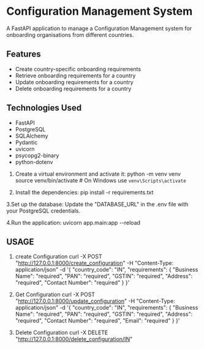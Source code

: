 # Configuration Management System

A FastAPI application to manage a Configuration Management system for onboarding organisations from different countries.

## Features

- Create country-specific onboarding requirements
- Retrieve onboarding requirements for a country
- Update onboarding requirements for a country
- Delete onboarding requirements for a country

## Technologies Used

- FastAPI
- PostgreSQL
- SQLAlchemy
- Pydantic
- uvicorn
- psycopg2-binary
- python-dotenv

1. Create a virtual environment and activate it:
python -m venv venv
source venv/bin/activate  # On Windows use `venv\Scripts\activate`

2. Install the dependencies:
pip install -r requirements.txt

3.Set up the database:
Update the "DATABASE_URL" in the .env file with your PostgreSQL credentials.

4.Run the application:
uvicorn app.main:app --reload


## USAGE

1. create Configuration
   curl -X POST "http://127.0.0.1:8000/create_configuration" -H "Content-Type: application/json" -d '{
    "country_code": "IN",
    "requirements": {
        "Business Name": "required",
        "PAN": "required",
        "GSTIN": "required",
        "Address": "required",
        "Contact Number": "required"
    }
}'


2. Get Configuration
   curl -X POST "http://127.0.0.1:8000/update_configuration" -H "Content-Type: application/json" -d '{
    "country_code": "IN",
    "requirements": {
        "Business Name": "required",
        "PAN": "required",
        "GSTIN": "required",
        "Address": "required",
        "Contact Number": "required",
        "Email": "required"
    }
}'


3. Delete Configuration
   curl -X DELETE "http://127.0.0.1:8000/delete_configuration/IN"





